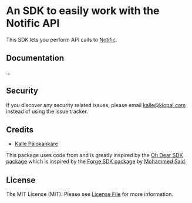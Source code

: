 # An SDK to easily work with the Notific API

This SDK lets you perform API calls to [Notific](https://notific.io).

## Documentation

...

## Security

If you discover any security related issues, please email kalle@klopal.com instead of using the issue tracker.

## Credits

- [Kalle Palokankare](https://github.com/palokankare)

This package uses code from and is greatly inspired by the [Oh Dear SDK package](https://github.com/ohdearapp/ohdear-php-sdk) which is inspired by the [Forge SDK package](https://github.com/themsaid/forge-sdk) by [Mohammed Said](https://github.com/themsaid).

## License

The MIT License (MIT). Please see [License File](LICENSE.md) for more information.

